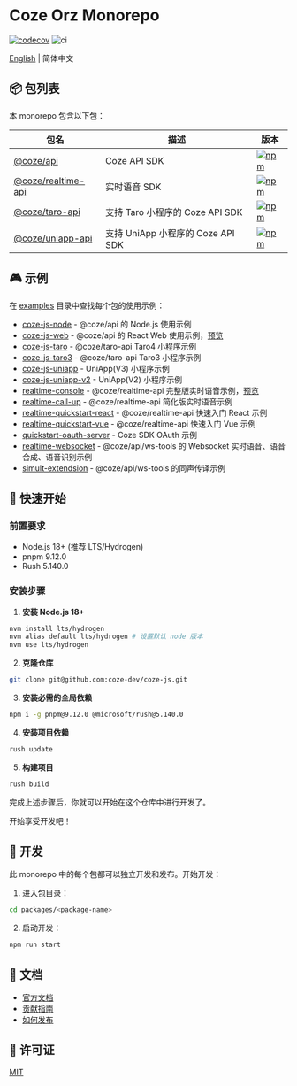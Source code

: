 # Coze Orz Monorepo
[![codecov](https://codecov.io/gh/coze-dev/coze-js/graph/badge.svg?token=W5EBMZ0NUE)](https://codecov.io/gh/coze-dev/coze-js) ![ci](https://github.com/coze-dev/coze-js/actions/workflows/ci@main.yml/badge.svg)

[English](./README.md) | 简体中文

## 📦 包列表

本 monorepo 包含以下包：

| 包名 | 描述 | 版本 |
|---------|------------|---------|
| [@coze/api](./packages/coze-js) | Coze API SDK | [![npm](https://img.shields.io/npm/v/@coze/api.svg)](https://www.npmjs.com/package/@coze/api) |
| [@coze/realtime-api](./packages/realtime-api) | 实时语音 SDK | [![npm](https://img.shields.io/npm/v/@coze/realtime-api.svg)](https://www.npmjs.com/package/@coze/realtime-api) |
| [@coze/taro-api](./packages/coze-taro) | 支持 Taro 小程序的 Coze API SDK | [![npm](https://img.shields.io/npm/v/@coze/taro-api.svg)](https://www.npmjs.com/package/@coze/taro-api) |
| [@coze/uniapp-api](./packages/coze-uniapp) | 支持 UniApp 小程序的 Coze API SDK | [![npm](https://img.shields.io/npm/v/@coze/uniapp-api.svg)](https://www.npmjs.com/package/@coze/uniapp-api) |
## 🎮 示例

在 [examples](./examples) 目录中查找每个包的使用示例：

- [coze-js-node](./examples/coze-js-node) - @coze/api 的 Node.js 使用示例
- [coze-js-web](./examples/coze-js-web) - @coze/api 的 React Web 使用示例，[预览](https://coze-js-web-example.surge.sh/)
- [coze-js-taro](./examples/coze-js-taro) - @coze/taro-api Taro4 小程序示例
- [coze-js-taro3](./examples/coze-js-taro3) - @coze/taro-api Taro3 小程序示例
- [coze-js-uniapp](./examples/coze-js-uniapp) - UniApp(V3) 小程序示例
- [coze-js-uniapp-v2](./examples/coze-js-uniapp-v2) - UniApp(V2) 小程序示例
- [realtime-console](./examples/realtime-console) - @coze/realtime-api 完整版实时语音示例，[预览](https://coze.cn/open-platform/realtime/playground)
- [realtime-call-up](./examples/realtime-call-up) - @coze/realtime-api 简化版实时语音示例
- [realtime-quickstart-react](./examples/realtime-quickstart-react) - @coze/realtime-api 快速入门 React 示例
- [realtime-quickstart-vue](./examples/realtime-quickstart-vue) - @coze/realtime-api 快速入门 Vue 示例
- [quickstart-oauth-server](./examples/quickstart-oauth-server) - Coze SDK OAuth 示例
- [realtime-websocket](./examples/realtime-websocket) - @coze/api/ws-tools 的 Websocket 实时语音、语音合成、语音识别示例
- [simult-extendsion](./examples/simult-extendsion) - @coze/api/ws-tools 的同声传译示例

## 🚀 快速开始

### 前置要求

- Node.js 18+ (推荐 LTS/Hydrogen)
- pnpm 9.12.0
- Rush 5.140.0

### 安装步骤

1. **安装 Node.js 18+**

```bash
nvm install lts/hydrogen
nvm alias default lts/hydrogen # 设置默认 node 版本
nvm use lts/hydrogen
```

2. **克隆仓库**

```bash
git clone git@github.com:coze-dev/coze-js.git
```

3. **安装必需的全局依赖**

```bash
npm i -g pnpm@9.12.0 @microsoft/rush@5.140.0
```

4. **安装项目依赖**

```bash
rush update
```

5. **构建项目**

```bash
rush build
```

完成上述步骤后，你就可以开始在这个仓库中进行开发了。

开始享受开发吧！

## 🔨 开发

此 monorepo 中的每个包都可以独立开发和发布。开始开发：

1. 进入包目录：

```bash
cd packages/<package-name>
```

2. 启动开发：

```bash
npm run start
```

## 📖 文档

- [官方文档](https://www.coze.cn/docs/developer_guides/nodejs_overview)
- [贡献指南](./CONTRIBUTING.md)
- [如何发布](./docs/publish.md)

## 📄 许可证

[MIT](./LICENSE)
